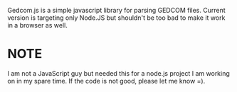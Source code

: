 Gedcom.js is a simple javascript library for parsing GEDCOM files.  Current version is targeting only Node.JS but shouldn't be too bad to make it work in a browser as well.

NOTE
====
I am not a JavaScript guy but needed this for a node.js project I am working on in my spare time.  If the code is not good, please let me know =).
